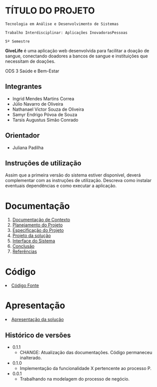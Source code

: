 # TÍTULO DO PROJETO

`Tecnologia em Análise e Desenvolvimento de Sistemas`

`Trabalho Interdisciplinar: Aplicações InovadorasPessoas`

`5º Semestre`

**GiveLife** é uma aplicação web desenvolvida para facilitar a doação de sangue, conectando doadores a bancos de sangue e instituições que necessitam de doações.

ODS 3 Saúde e Bem-Estar 

## Integrantes

* Ingrid Mendes Martins Correa  
* Júlio Navarro de Oliveira
* Nathanael Victor Souza de Oliveira
* Samyr Endrigo Póvoa de Souza
* Tarsis Augustus Simão Conrado

## Orientador

* Juliana Padilha

## Instruções de utilização

Assim que a primeira versão do sistema estiver disponível, deverá complementar com as instruções de utilização. Descreva como instalar eventuais dependências e como executar a aplicação.

# Documentação

<ol>
<li><a href="docs/1-Contexto.md"> Documentação de Contexto</a></li>
<li><a href="docs/2-Planejamento-Projeto.md"> Planejamento do Projeto</a></li>
<li><a href="docs/3-Especificação.md"> Especificação do Projeto</a></li>
<li><a href="docs/4-Projeto-Solucao.md"> Projeto da solução</a></li>
<li><a href="docs/5-Interface-Sistema.md"> Interface do Sistema</a></li>
<li><a href="docs/6-Conclusão.md"> Conclusão</a></li>
<li><a href="docs/7-Referências.md"> Referências</a></li>
</ol>

# Código

<li><a href="src/README.md"> Código Fonte</a></li>

# Apresentação

<li><a href="presentation/README.md"> Apresentação da solução</a></li>


## Histórico de versões

* 0.1.1
    * CHANGE: Atualização das documentações. Código permaneceu inalterado.
* 0.1.0
    * Implementação da funcionalidade X pertencente ao processo P.
* 0.0.1
    * Trabalhando na modelagem do processo de negócio.

